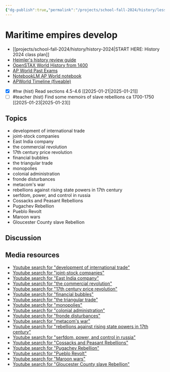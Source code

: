 ```yaml
---
{"dg-publish":true,"permalink":"/projects/school-fall-2024/history/lessons/unit-4-sec-5-6/"}
---
```




#  Maritime empires develop

- [[projects/school-fall-2024/history/history-2024\|START HERE: History 2024 class plan]]
- [Heimler's history review guide](https://resources.heimlershistory.com/products/ap-world-heimler-review-guide)
- [OpenSTAX World History from 1400](https://openstax.org/books/world-history-volume-2/pages/1-introduction)
- [AP World Past Exams](https://apcentral.collegeboard.org/courses/ap-world-history/exam/past-exam-questions)
- [NotebookLM AP World notebook](https://notebooklm.google.com/notebook/94b83796-38ce-42a3-b8c6-61630d55f2a2)
- [APWorld Timeline (fiveable)](https://library.fiveable.me/ap-world/faqs/ultimate-ap-world-timeline/blog/7wbnilPDIokeXB7TZ9e3)

- [x] #hw (hist) Read sections 4.5-4.6 [[2025-01-21\|2025-01-21]]
- [ ] #teacher (hist) Find some memoirs of slave rebellions ca 1700-1750 [[2025-01-23\|2025-01-23]]

## Topics


- development of international trade 
- joint-stock companies 
- East India company 
- the commercial revolution 
- 17th century price revolution 
- financial bubbles 
- the triangular trade 
- monopolies 
- colonial administration 
- fronde disturbances 
- metacom's war 
- rebellions against rising state powers in 17th century 
- serfdom, power, and control in russia 
- Cossacks and Peasant Rebellions 
- Pugachev Rebellion 
- Pueblo Revolt 
- Maroon wars 
- Gloucester County slave Rebellion 


## Discussion


## Media resources


- [Youtube search for "development of international trade"](https://www.youtube.com/results?search_query=development%20of%20international%20trade) 
- [Youtube search for "joint-stock companies"](https://www.youtube.com/results?search_query=joint-stock%20companies) 
- [Youtube search for "East India company"](https://www.youtube.com/results?search_query=East%20India%20company) 
- [Youtube search for "the commercial revolution"](https://www.youtube.com/results?search_query=the%20commercial%20revolution) 
- [Youtube search for "17th century price revolution"](https://www.youtube.com/results?search_query=17th%20century%20price%20revolution) 
- [Youtube search for "financial bubbles"](https://www.youtube.com/results?search_query=financial%20bubbles) 
- [Youtube search for "the triangular trade"](https://www.youtube.com/results?search_query=the%20triangular%20trade) 
- [Youtube search for "monopolies"](https://www.youtube.com/results?search_query=monopolies) 
- [Youtube search for "colonial administration"](https://www.youtube.com/results?search_query=colonial%20administration) 
- [Youtube search for "fronde disturbances"](https://www.youtube.com/results?search_query=fronde%20disturbances) 
- [Youtube search for "metacom's war"](https://www.youtube.com/results?search_query=metacom's%20war) 
- [Youtube search for "rebellions against rising state powers in 17th century"](https://www.youtube.com/results?search_query=rebellions%20against%20rising%20state%20powers%20in%2017th%20century) 
- [Youtube search for "serfdom, power, and control in russia"](https://www.youtube.com/results?search_query=serfdom,%20power,%20and%20control%20in%20russia) 
- [Youtube search for "Cossacks and Peasant Rebellions"](https://www.youtube.com/results?search_query=Cossacks%20and%20Peasant%20Rebellions) 
- [Youtube search for "Pugachev Rebellion"](https://www.youtube.com/results?search_query=Pugachev%20Rebellion) 
- [Youtube search for "Pueblo Revolt"](https://www.youtube.com/results?search_query=Pueblo%20Revolt) 
- [Youtube search for "Maroon wars"](https://www.youtube.com/results?search_query=Maroon%20wars) 
- [Youtube search for "Gloucester County slave Rebellion"](https://www.youtube.com/results?search_query=Gloucester%20County%20slave%20Rebellion) 
